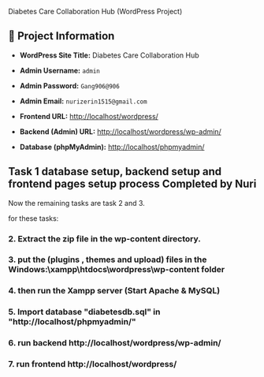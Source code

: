 Diabetes Care Collaboration Hub (WordPress Project)

## 📂 Project Information
- **WordPress Site Title:** Diabetes Care Collaboration Hub  
- **Admin Username:** `admin`  
- **Admin Password:** `Gang906@906`  
- **Admin Email:** `nurizerin1515@gmail.com`  

- **Frontend URL:** [http://localhost/wordpress/](http://localhost/wordpress/)  
- **Backend (Admin) URL:** [http://localhost/wordpress/wp-admin/](http://localhost/wordpress/wp-admin/)  
- **Database (phpMyAdmin):** [http://localhost/phpmyadmin/](http://localhost/phpmyadmin/)  



## Task 1 database setup, backend setup and frontend pages setup process Completed by Nuri

Now the remaining tasks are task 2 and 3.

for these tasks:
### 2. Extract the zip file in the wp-content directory.
### 3. put the (plugins , themes and upload) files in the Windows:\xampp\htdocs\wordpress\wp-content  folder
### 4. then run the Xampp server (Start  Apache & MySQL)
### 5. Import database  "diabetesdb.sql"  in   "http://localhost/phpmyadmin/"
### 6. run backend http://localhost/wordpress/wp-admin/
### 7. run frontend http://localhost/wordpress/
